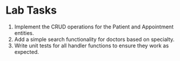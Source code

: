 # Lab Tasks

1. Implement the CRUD operations for the Patient and Appointment entities.
2. Add a simple search functionality for doctors based on specialty.
3. Write unit tests for all handler functions to ensure they work as expected.
